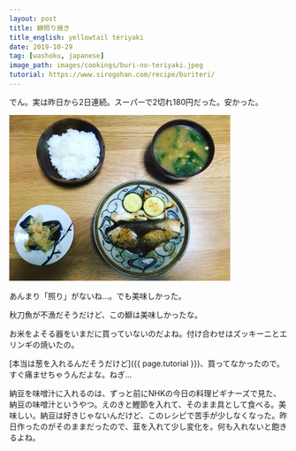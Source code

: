 ```yaml
---
layout: post
title: 鰤照り焼き
title_english: yellowtail tériyaki
date: 2019-10-29
tag: [washoku, japanese]
image_path: images/cookings/buri-no-teriyaki.jpeg
tutorial: https://www.sirogohan.com/recipe/buriteri/
---
```

でん。実は昨日から2日連続。スーパーで2切れ180円だった。安かった。

<img class="center" style="width: 400px;" src="/images/cookings/buri-no-teriyaki.jpeg">

あんまり「照り」がないね…。でも美味しかった。

秋刀魚が不漁だそうだけど、この鰤は美味しかったな。

お米をよそる器をいまだに買っていないのだよね。付け合わせはズッキーニとエリンギの焼いたの。

[本当は葱を入れるんだそうだけど]({{ page.tutorial }})、買ってなかったので。すぐ痛ませちゃうんだよな。ねぎ…

納豆を味噌汁に入れるのは、ずっと前にNHKの今日の料理ビギナーズで見た、納豆の味噌汁というやつ。えのきと鰹節を入れて、そのまま具として食べる。美味しい。納豆は好きじゃないんだけど、このレシピで苦手が少しなくなった。昨日作ったのがそのままだったので、韮を入れて少し変化を。何も入れないと飽きるよね。
